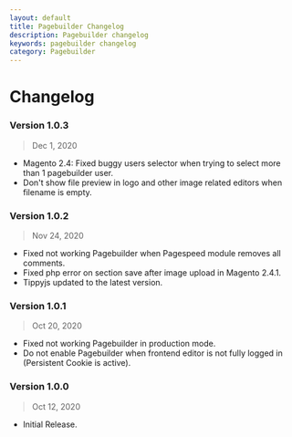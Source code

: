 ```yaml
---
layout: default
title: Pagebuilder Changelog
description: Pagebuilder changelog
keywords: pagebuilder changelog
category: Pagebuilder
---
```


# Changelog

### Version 1.0.3

> Dec 1, 2020

 -  Magento 2.4: Fixed buggy users selector when trying to select more than 1 pagebuilder user.
 -  Don't show file preview in logo and other image related editors when filename is empty.

### Version 1.0.2

> Nov 24, 2020

 -  Fixed not working Pagebuilder when Pagespeed module removes all comments.
 -  Fixed php error on section save after image upload in Magento 2.4.1.
 -  Tippyjs updated to the latest version.

### Version 1.0.1

> Oct 20, 2020

 -  Fixed not working Pagebuilder in production mode.
 -  Do not enable Pagebuilder when frontend editor is not fully logged in
    (Persistent Cookie is active).

### Version 1.0.0

> Oct 12, 2020

 -  Initial Release.
